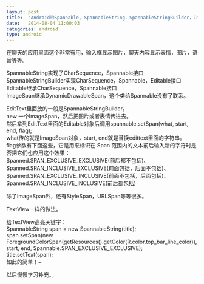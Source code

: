 ```yaml
---
layout: post
title:  "Android的Spannable, SpannableString，SpannableStringBuilder，ImageSpan学习笔记!"
date:   2014-08-04 11:00:03
categories: android
type: android
---
```


在聊天的应用里面这个非常有用，输入框显示图片，聊天内容显示表情，图片，语音等等。  

SpannableString实现了CharSequence，Spannable接口   
SpannableStringBuilder实现CharSequence，Spannable，Editable接口  
Editable继承CharSequence，Spannable接口  
ImageSpan继承DynamicDrawableSpan，这个类给Spannable没有了联系。

EditText里面放的一般是SpannableStringBuilder。  
new 一个ImageSpan，然后把图片或者表情传进去。  
然后拿到EditText里面的Editable对象后调用spannable.setSpan(what, start, end, flag);  
what传的就是ImageSpan对象，start, end就是替换edittext里面的字符串。  
flag参数有下面这些，它是用来标识在 Span 范围内的文本前后输入新的字符时是否把它们也应用这个效果：  
Spanned.SPAN_EXCLUSIVE_EXCLUSIVE(前后都不包括)、  
Spanned.SPAN_INCLUSIVE_EXCLUSIVE(前面包括，后面不包括)、  
Spanned.SPAN_EXCLUSIVE_INCLUSIVE(前面不包括，后面包括)、  
Spanned.SPAN_INCLUSIVE_INCLUSIVE(前后都包括)  

除了ImageSpan外，还有StyleSpan，URLSpan等等很多。

TextView一样的做法。

给TextView高亮关键字：  
SpannableString span = new SpannableString(title);  
span.setSpan(new ForegroundColorSpan(getResources().getColor(R.color.top_bar_line_color)), start, end, Spannable.SPAN_EXCLUSIVE_EXCLUSIVE);  
title.setText(span);  
如此的简单！~

以后慢慢学习补充。。